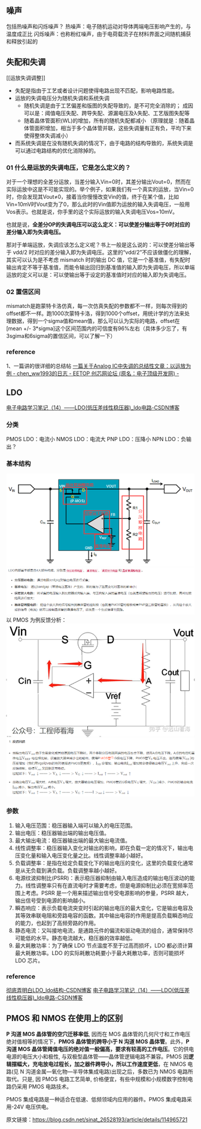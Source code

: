 ## 噪声
包括热噪声和闪烁噪声？
热噪声：电子随机运动对导体两端电压影响产生的，与温度成正比
闪烁噪声：也称粉红噪声，由于电荷载流子在材料界面之间随机捕获和释放引起的

## 失配和失调
[[运放失调调整]]
- 失配是指由于工艺或者设计问题使得电路出现不匹配，影响电路性能。
- 运放的失调电压分为随机失调和系统失调
	- 随机失调是由于工艺偏差和版图的失配导致的，是不可完全消除的；
		成因可以是：阈值电压失配、跨导失配、源漏电压及λ失配、工艺版图失配等
	- 随着晶体管面积(WL)的增加，所有的随机失配都减小
	（原理就是：随着晶体管面积增加，相当于多个晶体管并联，这些失调量有正有负，平均下来使得整体失调减小）
- 而系统失调是在没有随机失调的情况下，由于电路的结构导致的，系统失调是可以通过电路结构的优化消除掉的。


### 01 什么是运放的失调电压，它是怎么定义的？

对于一个理想的全差分运放，当差分输入Vin=0时，其差分输出Vout=0，然而在实际运放中这是不可能实现的。举个例子，如果我们有一个真实的运放，当Vin=0时，你会发现其Vout≠0，接着当你慢慢改变Vin的值，终于在某个值，比如Vin=10mV时Vout变为了0，那么此时的Vin值即为运放的输入失调电压，一般用Vos表示。也就是说，你手里的这个实际运放的输入失调电压Vos=10mV。

也就是说，**全差分OP的失调电压可以这么定义：可以使差分输出等于0时对应的差分输入即为失调电压。**

那对于单端运放，失调应该怎么定义呢？书上一般是这么说的：可以使差分输出等于 vdd/2 时对应的差分输入即为失调电压。这里的“vdd/2”不应该做僵化的理解，其实可以认为是不考虑 mismatch 时的输出 DC 值，它是一个基准值，有失配时输出肯定不等于基准值，而能令输出回归到基准值的输入即为失调电压，所以单端运放的定义可以是：可以使输出等于设定的基准值时对应的输入即为失调电压。

### 02 置信区间
mismatch是跑蒙特卡洛仿真，每一次仿真失配的参数都不一样，则每次得到的offset都不一样。跑1000次蒙特卡洛，得到1000个offset，用统计学的方法来处理数据，得到一个sigma值和mean值，那么可以认为实际的电路，offset在[mean +/- 3*sigma]这个区间范围内的可信度有96%左右（具体多少忘了，有3sgima和6sigma的置信区间，可以了解一下）

### reference
1、一篇讲的很详细的总结帖
[​一篇关于Analog IC中失调的总结性文章：以运放为例 - chen\_ww1993的日志 - EETOP 创芯网论坛 (原名：电子顶级开发网) -](https://blog.eetop.cn/blog-1615674-6952843.html)

## LDO
[电子电路学习笔记（14）——LDO(低压差线性稳压器)\_ldo电路-CSDN博客](https://blog.csdn.net/qq_36347513/article/details/121019508)
### 分类
PMOS LDO：电流小
NMOS LDO：电流大
PNP LDO：压降小
NPN LDO：负输出？
### 基本结构
![](https://raw.githubusercontent.com/acdefg/cdn/main/obsidian/202408272231476.png)
![](https://raw.githubusercontent.com/acdefg/cdn/main/obsidian/202408272232938.png)
以 PMOS 为例反馈分析：
![650](https://raw.githubusercontent.com/acdefg/cdn/main/obsidian/202408272233472.png)
![](https://raw.githubusercontent.com/acdefg/cdn/main/obsidian/202408272233350.png)

### 参数
1. 输入电压范围：稳压器输入端可以输入的电压范围。
2. 输出电压：稳压器输出端的输出电压值。
3. 最大输出电流：稳压器输出端的最大输出电流值。
4. 线性调整率：稳压器输入变化对输出的影响，即在负载一定的情况下，输出电压变化量和输入电压变化量之比。线性调整率越小越好。
5. 负载调整率：是指在给定负载变化下的输出电压的变化，这里的负载变化通常是从无负载到满负载。负载调整率越小越好。
6. 电源纹波抑制比(PSRR)：表示稳压器抑制由输入电压造成的输出电压波动的能力。线性调整率只有在直流电时才需要考虑，但是电源抑制比必须在宽频率范围上考虑。PSRR 是一个用来描述输出信号受电源影响的参量，PSRR 越大，输出信号受到电源的影响越小。
7. 瞬态响应：表示负载电流突变时引起的输出电压的最大变化，它是输出电容及其等效串联电阻和旁路电容的函数。其中输出电容的作用是提高负载瞬态响应的能力，也起到了高频旁路的作用。
8. 静态电流：又叫接地电流，是通路元件的偏流和驱动电流的组合，通常保持尽可能低的水平。静态电流越大，稳压器的效率越低。
9. 最大耗散功率：为了确保 LDO 节点温度不至于过高而损坏，LDO 都必须计算最大耗散功率。LDO 的实际耗散功耗要小于最大耗散功率，否则可能损坏 LDO 芯片。
### reference
[彻底弄明白LDO\_ldo结构-CSDN博客](https://blog.csdn.net/tanguohua_666/article/details/103860320)
[电子电路学习笔记（14）——LDO(低压差线性稳压器)\_ldo电路-CSDN博客](https://blog.csdn.net/qq_36347513/article/details/121019508)

## PMOS 和 NMOS 在使用上的区别
**P 沟道 MOS 晶体管的空穴迁移率低**, 因而在 MOS 晶体管的几何尺寸和工作电压绝对值相等的情况下，**PMOS 晶体管的跨导小于 N 沟道 MOS 晶体管**。此外，**P 沟道 MOS 晶体管阈值电压的绝对值一般偏高，要求有较高的工作电压**。它的供电电源的电压大小和极性, 与双极型晶体管——晶体管逻辑电路不兼容。PMOS 因**逻辑摆幅大，充电放电过程长，加之器件跨导小，所以工作速度更低**，在 NMOS 电路(见 N 沟道金属—氧化物—半导体集成电路)出现之后，多数已为 NMOS 电路所取代。只是, 因 PMOS 电路工艺简单, 价格便宜，有些中规模和小规模数字控制电路仍采用 PMOS 电路技术。

PMOS 集成电路是一种适合在低速、低频领域内应用的器件。PMOS 集成电路采用-24V 电压供电。

原文链接：https://blog.csdn.net/sinat_26528193/article/details/114965721